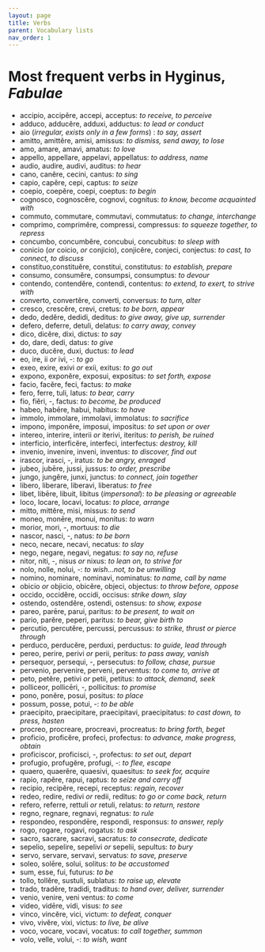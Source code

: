 ```yaml
---
layout: page
title: Verbs
parent: Vocabulary lists
nav_order: 1
---
```


# Most frequent verbs in Hyginus, *Fabulae*

- accipio, accipĕre, accepi, acceptus: *to receive, to perceive*
- adduco, adducĕre, adduxi, adductus: *to lead or conduct*
- aio (*irregular, exists only in a few forms*) : *to say, assert*
- amitto, amittĕre, amisi, amissus: *to dismiss, send away, to lose*
- amo, amare, amavi, amatus: *to love*
- appello, appellare, appelavi, appellatus: *to address, name*
- audio, audire, audivi, auditus: *to hear*
- cano, canĕre, cecini, cantus: *to sing*
- capio, capĕre, cepi, captus: *to seize*
- coepio, coepĕre, coepi, coeptus: *to begin*
- cognosco, cognoscĕre, cognovi, cognitus: *to know, become acquainted with*
- commuto, commutare, commutavi, commutatus: *to change, interchange*
- comprimo, comprimĕre, compressi, compressus: *to squeeze together, to repress*
- concumbo, concumbĕre, concubui, concubitus: *to sleep with*
- conicio (*or* coicio, *or* conjicio), conjicĕre, conjeci, conjectus: *to cast, to connect, to discuss*
- constituo,constituĕre, constitui, constitutus: *to establish, prepare*
- consumo, consumĕre, consumpsi, consumptus: *to devour*
- contendo, contendĕre, contendi, contentus: *to extend, to exert, to strive with*
- converto, convertĕre, converti, conversus: *to turn, alter*
- cresco, crescĕre, crevi, cretus: *to be born, appear*
- dedo, dedĕre, dedidi, deditus: *to give away, give up, surrender*
- defero, deferre, detuli, delatus: *to carry away, convey*
- dico, dicĕre, dixi, dictus: *to say*
- do, dare, dedi, datus: *to give*
- duco, ducĕre, duxi, ductus: *to lead*
- eo, ire, ii *or* ivi, -: *to go*
- exeo, exire, exivi *or* exii, exitus: *to go out*
- expono, exponĕre, exposui, expositus: *to set forth, expose*
- facio, facĕre, feci, factus: *to make*
- fero, ferre, tuli, latus: *to bear, carry*
- fio, fiĕri, -, factus: *to become, be produced*
- habeo, habēre, habui, habitus: *to have*
- immolo, immolare, immolavi, immolatus: *to sacrifice*
- impono, imponĕre, imposui, impositus: *to set upon or over*
- intereo, interire, interii *or* iterivi, iteritus: *to perish, be ruined*
- interficio, interficĕre, interfeci, interfectus: *destroy, kill*
- invenio, invenire, inveni, inventus: *to discover, find out*
- irascor, irasci, -, iratus: *to be angry, enraged*
- jubeo, jubēre, jussi, jussus: *to order, prescribe*
- jungo, jungĕre, junxi, junctus: *to connect, join together*
- libero, liberare, liberavi, liberatus: *to free*
- libet, libēre, libuit, libitus (*impersonal*): *to be pleasing or agreeable*
- loco, locare, locavi, locatus: *to place, arrange*
- mitto, mittĕre, misi, missus: *to send*
- moneo, monēre, monui, monitus: *to warn*
- morior, mori, -, mortuus: *to die*
- nascor, nasci, -, natus: *to be born*
- neco, necare, necavi, necatus: *to slay*
- nego, negare, negavi, negatus: *to say no, refuse*
- nitor, niti, -, nisus *or* nixus: *to lean on, to strive for*
- nolo, nolle, nolui, -: *to wish...not, to be unwilling*
- nomino, nominare, nominavi, nominatus: *to name, call by name*
- obicio *or* objicio, obicĕre, objeci, objectus: *to throw before, oppose*
- occido, occidĕre, occidi, occisus: *strike down, slay*
- ostendo, ostendĕre, ostendi, ostensus: *to show, expose*
- pareo, parēre, parui, paritus: *to be present, to wait on*
- pario, parĕre, peperi, paritus: *to bear, give birth to*
- percutio, percutĕre, percussi, percussus: *to strike, thrust or pierce through*
- perduco, perducĕre, perduxi, perductus: *to guide, lead through*
- pereo, perire, perivi *or* perii, peritus: *to pass away, vanish*
- persequor, persequi, -, persecutus: *to follow, chase, pursue*
- pervenio, pervenire, perveni, perventus: *to come to, arrive at*
- peto, petĕre, petivi *or* petii, petitus: *to attack, demand, seek*
- polliceor, pollicēri, -, pollicitus: *to promise*
- pono, ponĕre, posui, positus: *to place*
- possum, posse, potui, -: *to be able*
- praecipito, praecipitare, praecipitavi, praecipitatus: *to cast down, to press, hasten*
- procreo, procreare, procreavi, procreatus: *to bring forth, beget*
- proficio, proficĕre, profeci, profectus: *to advance, make progress, obtain*
- proficiscor,  proficisci, -, profectus: *to set out, depart*
- profugio, profugĕre, profugi, -: *to flee, escape*
- quaero, quaerĕre, quaesivi, quaesitus: *to seek for, acquire*
- rapio, rapĕre, rapui, raptus: *to seize and carry off*
- recipio, recipĕre, recepi, receptus: *regain, recover*
- redeo, redire, redivi *or* redii, reditus: *to go or come back, return*
- refero, referre, rettuli *or* retuli, relatus: *to return, restore*
- regno, regnare, regnavi, regnatus: *to rule*
- respondeo, respondēre, respondi, responsus: *to answer, reply*
- rogo, rogare, rogavi, rogatus: *to ask*
- sacro, sacrare, sacravi, sacratus: *to consecrate, dedicate*
- sepelio, sepelire, sepelivi *or* sepelii, sepultus: *to bury*
- servo, servare, servavi, servatus: *to save, preserve*
- soleo, solēre, solui, solitus: *to be accustomed*
- sum, esse, fui, futurus: *to be*
- tollo, tollĕre, sustuli, sublatus: *to raise up, elevate*
- trado, tradĕre, tradidi, traditus: *to hand over, deliver, surrender*
- venio, venire, veni ventus: *to come*
- video, vidēre, vidi, visus: *to see*
- vinco, vincĕre, vici, victum: *to defeat, conquer*
- vivo, vivĕre, vixi, victus: *to live, be alive*
- voco, vocare, vocavi, vocatus: *to call together, summon*
- volo, velle, volui, -: *to wish, want*
